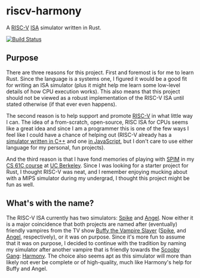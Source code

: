 # riscv-harmony
A [RISC-V](https://riscv.org/)
[ISA](https://riscv.org/specifications/) simulator written in Rust.

[![Build Status](https://travis-ci.org/brettcannon/riscv-harmony.svg?branch=master)](https://travis-ci.org/brettcannon/riscv-harmony)

## Purpose
There are three reasons for this project. First and foremost is for me
to learn Rust. Since the language is a systems one, I figured it would
be a good fit for writing an ISA simulator (plus it might help me
learn some low-level details of how CPU execution works). This also
means that this project should not be viewed as a robust
implementation of the RISC-V ISA until stated otherwise (if that ever
even happens).

The second reason is to help support and promote
[RISC-V](https://riscv.org/specifications/) in what little way I can.
The idea of a from-scratch, open-source, RISC ISA for CPUs seems like
a great idea and since I am a programmer this is one of the few ways
I feel like I could have a chance of helping out (RISC-V already has
a [simulator written in C++](https://github.com/riscv/riscv-isa-sim)
and one [in JavaScript](https://github.com/riscv/riscv-angel), but I
don't care to use either language for my personal, fun projects).

And the third reason is that I have fond memories of playing with
[SPIM](http://spimsimulator.sourceforge.net/) in my
[CS 61C course](http://www-inst.eecs.berkeley.edu/~cs61c/) at
[UC Berkeley](http://www.berkeley.edu/). Since I was looking for a
starter project for Rust, I thought RISC-V was neat, and I remember
enjoying mucking about with a MIPS simulator during my undergrad, I
thought this project might be fun as well.

## What's with the name?
The RISC-V ISA currently has two simulators:
[Spike](https://github.com/riscv/riscv-isa-sim) and
[Angel](https://github.com/riscv/riscv-angel). Now either it is a
major coincidence that both projects are named after (eventually)
friendly vampires from the TV show
[Buffy the Vampire Slayer](https://en.wikipedia.org/wiki/Buffy_the_Vampire_Slayer)
([Spike](https://en.wikipedia.org/wiki/Spike_(Buffy_the_Vampire_Slayer)),
and [Angel](https://en.wikipedia.org/wiki/Angel_(Buffy_the_Vampire_Slayer)),
respectively),
or it was on purpose. Since it's more fun to assume that it was on
purpose, I decided to continue with the tradition by naming my
simulator after another vampire that is friendly towards the
[Scooby Gang](https://en.wikipedia.org/wiki/Scooby_Gang_(Buffy_the_Vampire_Slayer)):
[Harmony](https://en.wikipedia.org/wiki/Harmony_Kendall). The choice
also seems apt as this simulator will more than likely not ever be
complete or of high-quality, much like Harmony's help for Buffy and
Angel.
